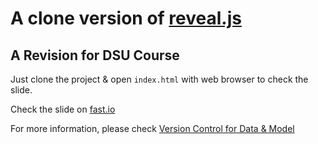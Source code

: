# A clone version of [reveal.js](https://github.com/hakimel/reveal.js/)

## A Revision for DSU Course

Just clone the project & open `index.html` with web browser to check the slide.

Check the slide on [fast.io](https://dsucourse.imfast.io/#/)

For more information, please check [Version Control for Data & Model
](https://hackmd.io/ku6Im9DSRN2Zjqnlx72Itg?view)


